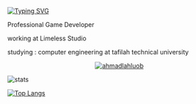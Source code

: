 [![Typing SVG](https://readme-typing-svg.demolab.com?font=Fira+Code&size=29&pause=1000&color=3411F7&center=true&vCenter=true&random=true&width=435&lines=Computer+Engineering+Student;I'm+Game+Developer;I+Love+Robotics)](https://git.io/typing-svg)

Professional Game Developer

working at Limeless Studio

studying : computer engineering at tafilah technical university

<p align="center"> <a href="https://github.com/ryo-ma/github-profile-trophy"><img src="https://github-profile-trophy.vercel.app/?username=ahmadlahluob&column=4&rank=SECRET,SSS,SS,S,AAA,AA,A,B,C" alt="ahmadlahluob" /></a> </p>


![stats](https://github-readme-stats.vercel.app/api?username=ahmadlahluob&include_all_commits=true&show_icons=true&theme=transparent)



[![Top Langs](https://github-readme-stats.vercel.app/api/top-langs/?username=ahmadlahluob&theme=transparent&layout=donut-vertical)](https://github.com/anuraghazra/github-readme-stats)

